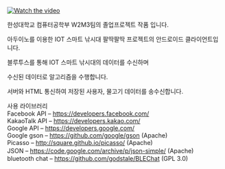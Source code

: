 
[![Watch the video](https://user-images.githubusercontent.com/22215395/49064414-2e27ad80-f25e-11e8-8f55-1127c39ec998.JPG)](https://www.youtube.com/embed/yvWlxXHXJS4)


한성대학교 컴퓨터공학부 W2M3팀의 졸업프로젝트 작품 입니다.

아두이노를 이용한 IOT 스마트 낚시대 팔딱팔딱 프로젝트의 안드로이드 클라이언트입니다.

블루투스를 통해 IOT 스마트 낚시대의 데이터를 수신하며

수신된 데이터로 알고리즘을 수행합니다.

서버와 HTML 통신하여 저장된 사용자, 물고기 데이터를 송수신합니다.

사용 라이브러리 <br>
Facebook API – https://developers.facebook.com/ <br>
KakaoTalk API – https://developers.kakao.com/ <br>
Google API – https://developers.google.com/ <br>
Google gson – https://github.com/google/gson (Apache) <br>
Picasso – http://square.github.io/picasso/ (Apache) <br>
JSON – https://code.google.com/archive/p/json-simple/ (Apache)　<br>
bluetooth chat – https://github.com/godstale/BLEChat (GPL 3.0) <br>

